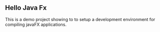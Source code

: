 ## Hello Java Fx

This is a demo project showing to to setup a development environment for compiling javaFX applications.  


